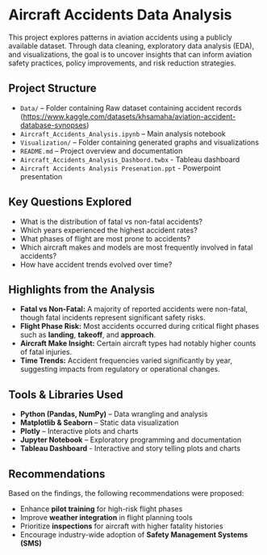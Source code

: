 # Aircraft Accidents Data Analysis

This project explores patterns in aviation accidents using a publicly available dataset. Through data cleaning, exploratory data analysis (EDA), and visualizations, the goal is to uncover insights that can inform aviation safety practices, policy improvements, and risk reduction strategies.

## Project Structure

- `Data/` – Folder containing Raw dataset containing accident records (https://www.kaggle.com/datasets/khsamaha/aviation-accident-database-synopses)
- `Aircraft_Accidents_Analysis.ipynb` – Main analysis notebook
- `Visualization/` – Folder containing generated graphs and visualizations
- `README.md` – Project overview and documentation
- `Aircraft_Accidents_Analysis_Dashbord.twbx` - Tableau dashboard
- `Aircraft Accidents Analysis Presenation.ppt` - Powerpoint presentation

## Key Questions Explored

- What is the distribution of fatal vs non-fatal accidents?
- Which years experienced the highest accident rates?
- What phases of flight are most prone to accidents?
- Which aircraft makes and models are most frequently involved in fatal accidents?
- How have accident trends evolved over time?

## Highlights from the Analysis

- **Fatal vs Non-Fatal:** A majority of reported accidents were non-fatal, though fatal incidents represent significant safety risks.
- **Flight Phase Risk:** Most accidents occurred during critical flight phases such as **landing**, **takeoff**, and **approach**.
- **Aircraft Make Insight:** Certain aircraft types had notably higher counts of fatal injuries.
- **Time Trends:** Accident frequencies varied significantly by year, suggesting impacts from regulatory or operational changes.

## Tools & Libraries Used

- **Python (Pandas, NumPy)** – Data wrangling and analysis
- **Matplotlib & Seaborn** – Static data visualization
- **Plotly** – Interactive plots and charts
- **Jupyter Notebook** – Exploratory programming and documentation
- **Tableau Dashboard** - Interactive and story telling plots and charts

## Recommendations

Based on the findings, the following recommendations were proposed:
- Enhance **pilot training** for high-risk flight phases
- Improve **weather integration** in flight planning tools
- Prioritize **inspections** for aircraft with higher fatality histories
- Encourage industry-wide adoption of **Safety Management Systems (SMS)**